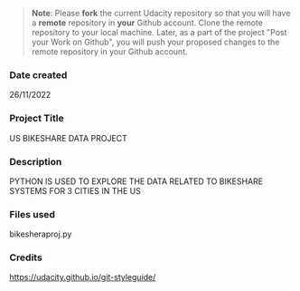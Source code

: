 >**Note**: Please **fork** the current Udacity repository so that you will have a **remote** repository in **your** Github account. Clone the remote repository to your local machine. Later, as a part of the project "Post your Work on Github", you will push your proposed changes to the remote repository in your Github account.

### Date created
26/11/2022

### Project Title
US BIKESHARE DATA PROJECT

### Description
PYTHON IS USED TO EXPLORE THE DATA RELATED TO BIKESHARE SYSTEMS FOR 3 CITIES IN THE US

### Files used
bikesheraproj.py

### Credits
https://udacity.github.io/git-styleguide/

